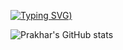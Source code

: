 [![Typing SVG](https://readme-typing-svg.herokuapp.com?font=Fira+Code&pause=1000&width=435&lines=Welcome+to+my+codespace+%3A))](https://git.io/typing-svg)


![Prakhar's GitHub stats](https://github-readme-stats.vercel.app/api?username=pro-khar&show_icons=true&theme=dark)
